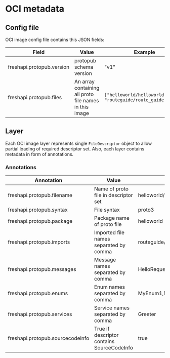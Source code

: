 # OCI metadata

## Config file

OCI image config file contains this JSON fields:

|Field|Value|Example|
|-----|-----|-------|
| freshapi.protopub.version | protopub schema version | "v1" 
| freshapi.protopub.files | An array containing all proto file names in this image | `["helloworld/helloworld.proto", "routeguide/route_guide.proto"]`

## Layer

Each OCI image layer represents single `FileDescriptor` object to allow partial loading of required descriptor set. Also,
each layer contains metadata in form of annotations.

### Annotations

|Annotation|Value|Example|
|----------|-----|-------|
| freshapi.protopub.filename | Name of proto file in descriptor set | helloworld/helloworld.proto |
| freshapi.protopub.syntax | File syntax | proto3 |
| freshapi.protopub.package | Package name of proto file | helloworld |
| freshapi.protopub.imports | Imported file names separated by comma | routeguide/route_guide.proto,helloworld/helloworld.proto |
| freshapi.protopub.messages | Message names separated by comma | HelloRequest,HelloReply |
| freshapi.protopub.enums | Enum names separated by comma | MyEnum1,MyEnum2 |
| freshapi.protopub.services | Service names separated by comma | Greeter |
| freshapi.protopub.sourcecodeinfo | True if descriptor contains SourceCodeInfo | true |
